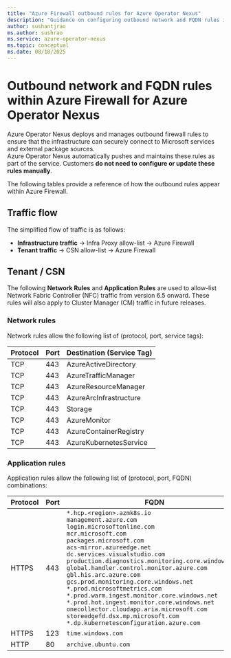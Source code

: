 ```yaml
---
title: "Azure Firewall outbound rules for Azure Operator Nexus"
description: "Guidance on configuring outbound network and FQDN rules in Azure Firewall for Azure Operator Nexus to remove wildcards and strengthen security."
author: sushantjrao
ms.author: sushrao
ms.service: azure-operator-nexus
ms.topic: conceptual
ms.date: 08/18/2025
---
```


# Outbound network and FQDN rules within Azure Firewall for Azure Operator Nexus

Azure Operator Nexus deploys and manages outbound firewall rules to ensure that the infrastructure can securely connect to Microsoft services and external package sources.  
Azure Operator Nexus automatically pushes and maintains these rules as part of the service. Customers **do not need to configure or update these rules manually**.

The following tables provide a reference of how the outbound rules appear within Azure Firewall.

## Traffic flow

The simplified flow of traffic is as follows:

- **Infrastructure traffic** → Infra Proxy allow-list → Azure Firewall  
- **Tenant traffic** → CSN allow-list → Azure Firewall  


## Tenant / CSN

The following **Network Rules** and **Application Rules** are used to allow-list Network Fabric Controller (NFC) traffic from version 6.5 onward. These rules will also apply to Cluster Manager (CM) traffic in future releases.

### Network rules

Network rules allow the following list of (protocol, port, service tags):

| Protocol | Port | Destination (Service Tag) |
| -------- | ---- | ------------------------- |
| TCP      | 443  | AzureActiveDirectory      |
| TCP      | 443  | AzureTrafficManager       |
| TCP      | 443  | AzureResourceManager      |
| TCP      | 443  | AzureArcInfrastructure    |
| TCP      | 443  | Storage                   |
| TCP      | 443  | AzureMonitor              |
| TCP      | 443  | AzureContainerRegistry    |
| TCP      | 443  | AzureKubernetesService    |


### Application rules

Application rules allow the following list of (protocol, port, FQDN) combinations:

| Protocol | Port | FQDN                                                                                                                                                                                                                                                                                                                                                                                                                                                                                                                                                                                                                                                                                |
| -------- | ---- | ----------------------------------------------------------------------------------------------------------------------------------------------------------------------------------------------------------------------------------------------------------------------------------------------------------------------------------------------------------------------------------------------------------------------------------------------------------------------------------------------------------------------------------------------------------------------------------------------------------------------------------------------------------------------------------- |
| HTTPS   | 443  | `*.hcp.<region>.azmk8s.io` <br> `management.azure.com` <br> `login.microsoftonline.com` <br> `mcr.microsoft.com` <br> `packages.microsoft.com` <br> `acs-mirror.azureedge.net` <br> `dc.services.visualstudio.com` <br> `production.diagnostics.monitoring.core.windows.net` <br> `global.handler.control.monitor.azure.com` <br> `gbl.his.arc.azure.com` <br> `gcs.prod.monitoring.core.windows.net` <br> `*.prod.microsoftmetrics.com` <br> `*.prod.warm.ingest.monitor.core.windows.net` <br> `*.prod.hot.ingest.monitor.core.windows.net` <br> `onecollector.cloudapp.aria.microsoft.com` <br> `storeedgefd.dsx.mp.microsoft.com` <br> `*.dp.kubernetesconfiguration.azure.com` |
| HTTPS   | 123  | `time.windows.com`                                                                                                                                                                                                                                                                                                                                                                                                                                                                                                                                                                                                                                                                  |
| HTTP   | 80   | `archive.ubuntu.com`                                                                                                                                                                                                                                                                                                                                                                                                                                                                                                                                                                                                                                                                |
